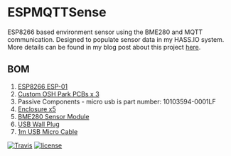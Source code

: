 
# ESPMQTTSense
ESP8266 based environment sensor using the BME280 and MQTT communication. Designed to populate sensor data in my HASS.IO system. More details can be found in my blog post about this project [here](https://www.jaycollett.com/2018/03/cheap-environment-sensing-with-esp8266-mqtt).

**BOM**
----------
1. [ESP8266 ESP-01](https://www.aliexpress.com/item/WiFi-module-ESP8266-Serial-to-WiFi-wireless-transparent-transmission-industrial-ESP-01S/32716268094.html)
2. [Custom OSH Park PCBs x 3](https://oshpark.com/shared_projects/DTD2a0g7)
3. Passive Components - micro usb is part number: 10103594-0001LF
4. [Enclosure x5](https://www.ebay.com/itm/H1-5pcs-Plastic-Electric-Project-Junction-Box-60x36x25mm/282124733873)
5. [BME280 Sensor Module](https://www.banggood.com/CJMCU-280E-BME280-High-Precision-Atmospheric-Pressure-Sensor-For-Arduino-p-1103115.html)
6. [USB Wall Plug](https://www.aliexpress.com/item/Universal-USB-Charger-US-EU-Plug-5V-1A-Charger-Adapter-for-iphone-6-6s-7-7s/32822757190.html)
7. [1m USB Micro Cable](https://www.aliexpress.com/item/USB-Cable-Micro-USB-Cable-Charging-Sync-Data-Mobile-Phone-Cables-For-Android-Samsung-Xiaomi-Huawei/32852902325.html)




[![Travis](https://img.shields.io/travis/jaycollett/ESPMQTTSense.svg?style=for-the-badge)](https://travis-ci.org/jaycollett/ESPMQTTSense) [![license](https://img.shields.io/github/license/jaycollett/ESPMQTTSense.svg?style=for-the-badge)](https://github.com/jaycollett/ESPMQTTSense/blob/master/LICENSE)
